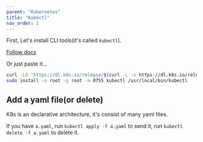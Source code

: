 ```yaml
---
parent: "Kubernetes"
title: "Kubectl"
nav_order: 1
---
```


First, Let's install CLI tools(it's called `kubectl`).

[Follow docs](https://kubernetes.io/docs/tasks/tools/install-kubectl-linux/)

Or just paste it...

```bash
curl -LO "https://dl.k8s.io/release/$(curl -L -s https://dl.k8s.io/release/stable.txt)/bin/linux/amd64/kubectl"
sudo install -o root -g root -m 0755 kubectl /usr/local/bin/kubectl
```

## Add a yaml file(or delete)

K8s is an declarative architecture, it's consist of many yaml files.

If you have `a.yaml`, run `kubectl apply -f a.yaml` to send it, run `kubectl delete -f a.yaml` to delete it.


